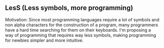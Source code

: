 ## LesS (Less symbols, more programming)

Motivation: Since most programming languages require a lot of symbols and non alpha characters for the construction of a program, many programmers have a hard time searching for them on their keyboards. I'm proposing a way of programming that requires way less symbols, making programming for newbies simpler and more intuitive.
